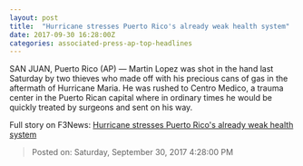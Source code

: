 ```yaml
---
layout: post
title:  "Hurricane stresses Puerto Rico's already weak health system"
date: 2017-09-30 16:28:00Z
categories: associated-press-ap-top-headlines
---
```


SAN JUAN, Puerto Rico (AP) — Martin Lopez was shot in the hand last Saturday by two thieves who made off with his precious cans of gas in the aftermath of Hurricane Maria. He was rushed to Centro Medico, a trauma center in the Puerto Rican capital where in ordinary times he would be quickly treated by surgeons and sent on his way.


Full story on F3News: [Hurricane stresses Puerto Rico's already weak health system](http://www.f3nws.com/n/2ajzrC)

> Posted on: Saturday, September 30, 2017 4:28:00 PM
